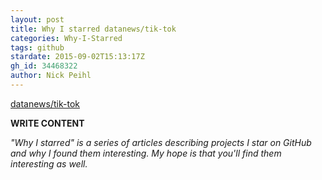```yaml
---
layout: post
title: Why I starred datanews/tik-tok
categories: Why-I-Starred
tags: github
stardate: 2015-09-02T15:13:17Z
gh_id: 34468322
author: Nick Peihl
---
```


[datanews/tik-tok](https://github.com/datanews/tik-tok)

**WRITE CONTENT**

*"Why I starred" is a series of articles describing projects I star on GitHub and why I found them interesting. My hope is that you'll find them interesting as well.*

